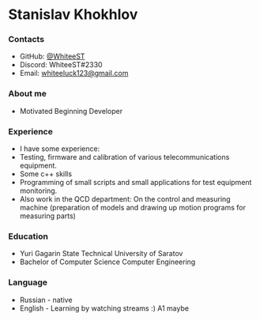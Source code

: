 # Stanislav Khokhlov

### Contacts ###
* GitHub: [@WhiteeST](https://github.com/WhiteeST)
* Discord: WhiteeST#2330
* Email: whiteeluck123@gmail.com 

### About me ###
* Motivated Beginning Developer 

### Experience ###
* I have some experience:
* Testing, firmware and calibration of various telecommunications equipment.
* Some c++ skills
* Programming of small scripts and small applications for test equipment monitoring.
* Also work in the QCD department: On the control and measuring machine (preparation of models and drawing up motion programs for measuring parts)

### Education ###
* Yuri Gagarin State Technical University of Saratov
* Bachelor of Computer Science Computer Engineering

### Language ###
* Russian - native
* English - Learning by watching streams :) A1 maybe
